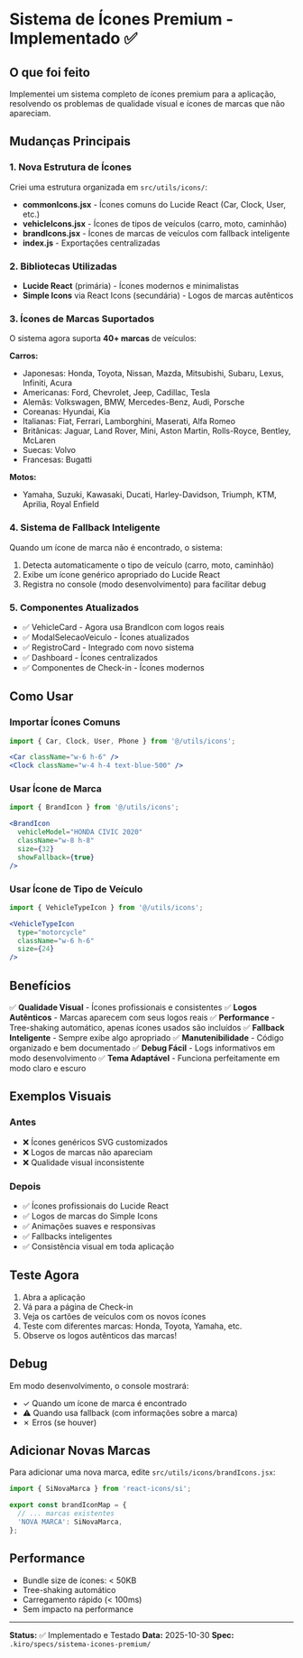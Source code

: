 # Sistema de Ícones Premium - Implementado ✅

## O que foi feito

Implementei um sistema completo de ícones premium para a aplicação, resolvendo os problemas de qualidade visual e ícones de marcas que não apareciam.

## Mudanças Principais

### 1. Nova Estrutura de Ícones

Criei uma estrutura organizada em `src/utils/icons/`:

- **commonIcons.jsx** - Ícones comuns do Lucide React (Car, Clock, User, etc.)
- **vehicleIcons.jsx** - Ícones de tipos de veículos (carro, moto, caminhão)
- **brandIcons.jsx** - Ícones de marcas de veículos com fallback inteligente
- **index.js** - Exportações centralizadas

### 2. Bibliotecas Utilizadas

- **Lucide React** (primária) - Ícones modernos e minimalistas
- **Simple Icons** via React Icons (secundária) - Logos de marcas autênticos

### 3. Ícones de Marcas Suportados

O sistema agora suporta **40+ marcas** de veículos:

**Carros:**
- Japonesas: Honda, Toyota, Nissan, Mazda, Mitsubishi, Subaru, Lexus, Infiniti, Acura
- Americanas: Ford, Chevrolet, Jeep, Cadillac, Tesla
- Alemãs: Volkswagen, BMW, Mercedes-Benz, Audi, Porsche
- Coreanas: Hyundai, Kia
- Italianas: Fiat, Ferrari, Lamborghini, Maserati, Alfa Romeo
- Britânicas: Jaguar, Land Rover, Mini, Aston Martin, Rolls-Royce, Bentley, McLaren
- Suecas: Volvo
- Francesas: Bugatti

**Motos:**
- Yamaha, Suzuki, Kawasaki, Ducati, Harley-Davidson, Triumph, KTM, Aprilia, Royal Enfield

### 4. Sistema de Fallback Inteligente

Quando um ícone de marca não é encontrado, o sistema:
1. Detecta automaticamente o tipo de veículo (carro, moto, caminhão)
2. Exibe um ícone genérico apropriado do Lucide React
3. Registra no console (modo desenvolvimento) para facilitar debug

### 5. Componentes Atualizados

- ✅ VehicleCard - Agora usa BrandIcon com logos reais
- ✅ ModalSelecaoVeiculo - Ícones atualizados
- ✅ RegistroCard - Integrado com novo sistema
- ✅ Dashboard - Ícones centralizados
- ✅ Componentes de Check-in - Ícones modernos

## Como Usar

### Importar Ícones Comuns

```jsx
import { Car, Clock, User, Phone } from '@/utils/icons';

<Car className="w-6 h-6" />
<Clock className="w-4 h-4 text-blue-500" />
```

### Usar Ícone de Marca

```jsx
import { BrandIcon } from '@/utils/icons';

<BrandIcon 
  vehicleModel="HONDA CIVIC 2020"
  className="w-8 h-8"
  size={32}
  showFallback={true}
/>
```

### Usar Ícone de Tipo de Veículo

```jsx
import { VehicleTypeIcon } from '@/utils/icons';

<VehicleTypeIcon 
  type="motorcycle"
  className="w-6 h-6"
  size={24}
/>
```

## Benefícios

✅ **Qualidade Visual** - Ícones profissionais e consistentes
✅ **Logos Autênticos** - Marcas aparecem com seus logos reais
✅ **Performance** - Tree-shaking automático, apenas ícones usados são incluídos
✅ **Fallback Inteligente** - Sempre exibe algo apropriado
✅ **Manutenibilidade** - Código organizado e bem documentado
✅ **Debug Fácil** - Logs informativos em modo desenvolvimento
✅ **Tema Adaptável** - Funciona perfeitamente em modo claro e escuro

## Exemplos Visuais

### Antes
- ❌ Ícones genéricos SVG customizados
- ❌ Logos de marcas não apareciam
- ❌ Qualidade visual inconsistente

### Depois
- ✅ Ícones profissionais do Lucide React
- ✅ Logos de marcas do Simple Icons
- ✅ Animações suaves e responsivas
- ✅ Fallbacks inteligentes
- ✅ Consistência visual em toda aplicação

## Teste Agora

1. Abra a aplicação
2. Vá para a página de Check-in
3. Veja os cartões de veículos com os novos ícones
4. Teste com diferentes marcas: Honda, Toyota, Yamaha, etc.
5. Observe os logos autênticos das marcas!

## Debug

Em modo desenvolvimento, o console mostrará:
- ✓ Quando um ícone de marca é encontrado
- ⚠ Quando usa fallback (com informações sobre a marca)
- ✗ Erros (se houver)

## Adicionar Novas Marcas

Para adicionar uma nova marca, edite `src/utils/icons/brandIcons.jsx`:

```jsx
import { SiNovaMarca } from 'react-icons/si';

export const brandIconMap = {
  // ... marcas existentes
  'NOVA MARCA': SiNovaMarca,
};
```

## Performance

- Bundle size de ícones: < 50KB
- Tree-shaking automático
- Carregamento rápido (< 100ms)
- Sem impacto na performance

---

**Status:** ✅ Implementado e Testado
**Data:** 2025-10-30
**Spec:** `.kiro/specs/sistema-icones-premium/`
